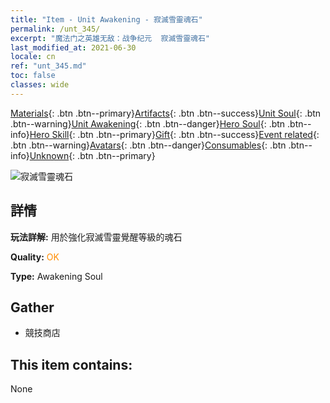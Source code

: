 ```yaml
---
title: "Item - Unit Awakening - 寂滅雪靈魂石"
permalink: /unt_345/
excerpt: "魔法门之英雄无敌：战争纪元  寂滅雪靈魂石"
last_modified_at: 2021-06-30
locale: cn
ref: "unt_345.md"
toc: false
classes: wide
---
```

 [Materials](/ItemsCN/){: .btn .btn--primary}[Artifacts](/ItemsCN/Artifacts/){: .btn .btn--success}[Unit Soul](/ItemsCN/UnitSoul/){: .btn .btn--warning}[Unit Awakening](/ItemsCN/UnitAwakening/){: .btn .btn--danger}[Hero Soul](/ItemsCN/HeroSoul/){: .btn .btn--info}[Hero Skill](/ItemsCN/HeroSkill/){: .btn .btn--primary}[Gift](/ItemsCN/Gift/){: .btn .btn--success}[Event related](/ItemsCN/Events/){: .btn .btn--warning}[Avatars](/ItemsCN/Avatars/){: .btn .btn--danger}[Consumables](/ItemsCN/Consumables/){: .btn .btn--info}[Unknown](/ItemsCN/Unknown/){: .btn .btn--primary}

 ![寂滅雪靈魂石](/images/u/tia_bingyuansu.jpg)

## 詳情
 **玩法詳解:** 用於強化寂滅雪靈覺醒等級的魂石

 **Quality:** <span style="color: #FF8C00">OK</span>

 **Type:** Awakening Soul

## Gather

*    競技商店 

## This item contains:

  None

